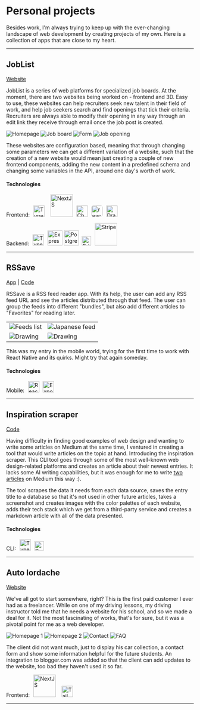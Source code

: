 # Personal projects
Besides work, I'm always trying to keep up with the ever-changing landscape of web development by creating projects of my own. Here is a collection of apps that are close to my heart.

---
## JobList
[Website](http://www.fejoblist.com/)

JobList is a series of web platforms for specialized job boards. At the moment, there are two websites being worked on - frontend and 3D. Easy to use, these websites can help recruiters seek new talent in their field of work, and help job seekers search and find openings that tick their criteria. Recruiters are always able to modify their opening in any way through an edit link they receive through email once the job post is created.

<img src="/assets/images/projects/job-list-1.png" title="Homepage" alt="Homepage" />
<img src="/assets/images/projects/job-list-2.png" title="Job board" alt="Job board" />
<img src="/assets/images/projects/job-list-3.png" title="New job post form" alt="Form" />
<img src="/assets/images/projects/job-list-4.png" title="Job opening" alt="Job opening" />

These websites are configuration based, meaning that through changing some parameters we can get a different variation of a website, such that the creation of a new website would mean just creating a couple of new frontend components, adding the new content in a predefined schema and changing some variables in the API, around one day's worth of work.

#### Technologies
Frontend: [<img src="/assets/images/technologies/ts.svg" title="Typescript" alt="Typescript" width="30" style="display:inline-block; margin-left:6px;margin-right:6px;margin-top:0;margin-bottom:0;" />](https://www.typescriptlang.org/) [<img src="/assets/images/technologies/nextjs.svg" title="NextJS" alt="NextJS" width="60" style="display:inline-block; margin-right:6px;margin-left:6px;margin-top:0;margin-bottom:0;" />](https://nextjs.org/) [<img src="/assets/images/technologies/chakra-ui.svg" title="ChakraUI" alt="ChakraUI" width="30" style="display:inline-block; margin-right:6px;margin-top:0;margin-bottom:0;" />](https://chakra-ui.com/) [<img src="/assets/images/technologies/react-hook-form.jpg" title="react-hook-form" alt="react-hook-form" width="30" style="display:inline-block; margin-right:6px;margin-top:0;margin-bottom:0;border-radius:5px;" />](https://react-hook-form.com/) [<img src="/assets/images/technologies/draftjs.svg" title="DraftJS" alt="DraftJS" width="30" style="display:inline-block; margin-right:6px;margin-top:0;margin-bottom:0;" />](https://draftjs.org/)

Backend: [<img src="/assets/images/technologies/ts.svg" title="Typescript" alt="Typescript" width="30" style="display:inline-block; margin-left:6px;margin-right:6px;margin-top:0;margin-bottom:0;" />](https://www.typescriptlang.org/) [<img src="/assets/images/technologies/expressjs.png" title="ExpressJS" alt="ExpressJS" width="40" style="display:inline-block;margin-top:0;margin-bottom:0;" />](https://expressjs.com/) [<img src="/assets/images/technologies/postgresql.svg" title="PostgreSQL" alt="PostgreSQL" width="40" style="display:inline-block; margin-right:4px;margin-top:0;margin-bottom:0;" />](https://www.postgresql.org/) [<img src="/assets/images/technologies/prisma.svg" title="Prisma" alt="Prisma" width="25" style="display:inline-block; margin-right:6px;margin-top:0;margin-bottom:0;" />](https://www.prisma.io/) [<img src="/assets/images/technologies/stripe.svg" title="Stripe" alt="Stripe" width="60" style="display:inline-block; margin-right:6px;margin-top:0;margin-bottom:0;" />](https://stripe.com/)

---
## RSSave
[App](https://play.google.com/store/apps/details?id=com.eugenvolosciuc.rssave) | [Code](https://github.com/EugenVolosciuc/rssave-mobile)

RSSave is a RSS feed reader app. With its help, the user can add any RSS feed URL and see the articles distributed through that feed. The user can group the feeds into different "bundles", but also add different articles to "Favorites" for reading later.

<table>
	<tr>
		<td class="w-full sm:w-36"><img src="/assets/images/projects/rssave-2.webp" alt="Feeds list"/></td>
		<td class="w-full sm:w-36"><img src="/assets/images/projects/rssave-3.webp" alt="Japanese feed"/></td>
	</tr>
	<tr>
		<td class="w-full sm:w-36"><img src="/assets/images/projects/rssave-1.webp" alt="Drawing"/></td>
		<td class="w-full sm:w-36"><img src="/assets/images/projects/rssave-4.webp" alt="Drawing"/></td>
	</tr>
</table>

This was my entry in the mobile world, trying for the first time to work with React Native and its quirks. Might try that again someday.

#### Technologies
Mobile: [<img src="/assets/images/technologies/react.svg" title="React Native" alt="React Native" width="30" style="display:inline-block; margin-left:6px;margin-top:0;margin-bottom:0;" />](https://reactnative.dev/) [<img src="/assets/images/technologies/expo.svg" title="Expo" alt="Expo" width="30" style="display:inline-block; margin-left:6px;margin-top:0;margin-bottom:0;" />](https://expo.dev/)

---
## Inspiration scraper
[Code](https://github.com/EugenVolosciuc/inspiration-scraper)

Having difficulty in finding good examples of web design and wanting to write some articles on Medium at the same time, I ventured in creating a tool that would write articles on the topic at hand. Introducing the inspiration scraper. This CLI tool goes through some of the most well-known web design-related platforms and creates an article about their newest entries. It lacks some AI writing capabilities, but it was enough for me to write [two](https://bootcamp.uxdesign.cc/web-design-inspiration-for-november-2021-17a2fb90bdac) [articles](https://bootcamp.uxdesign.cc/web-design-inspiration-for-december-2021-6c86bf913044) on Medium this way :).

The tool scrapes the data it needs from each data source, saves the entry title to a database so that it's not used in other future articles, takes a screenshot and creates images with the color palettes of each website, adds their tech stack which we get from a third-party service and creates a markdown article with all of the data presented.

#### Technologies
CLI: [<img src="/assets/images/technologies/ts.svg" title="Typescript" alt="Typescript" width="30" style="display:inline-block; margin-left:6px;margin-right:6px;margin-top:0;margin-bottom:0;" />](https://www.typescriptlang.org/) [<img src="/assets/images/technologies/puppeteer.svg" title="DraftJS" alt="DraftJS" width="25" style="display:inline-block; margin-right:6px;margin-top:0;margin-bottom:0;" />](https://pptr.dev/)

---
## Auto Iordache
[Website](https://autoiordache.ro/)

We've all got to start somewhere, right? This is the first paid customer I ever had as a freelancer. While on one of my driving lessons, my driving instructor told me that he needs a website for his school, and so we made a deal for it. Not the most fascinating of works, that's for sure, but it was a pivotal point for me as a web developer.

<img src="/assets/images/projects/auto-iordache-1.png" title="Homepage 1" alt="Homepage 1" />
<img src="/assets/images/projects/auto-iordache-2.png" title="Homepage 2" alt="Homepage 2" />
<img src="/assets/images/projects/auto-iordache-3.png" title="Contact" alt="Contact" />
<img src="/assets/images/projects/auto-iordache-4.png" title="FAQ" alt="FAQ" />

The client did not want much, just to display his car collection, a contact form and show some information helpful for the future students. An integration to blogger.com was added so that the client can add updates to the website, too bad they haven't used it so far.

Frontend: [<img src="/assets/images/technologies/nextjs.svg" title="NextJS" alt="NextJS" width="60" style="display:inline-block; margin-right:6px;margin-left:6px;margin-top:0;margin-bottom:0;" />](https://nextjs.org/) [<img src="/assets/images/technologies/tailwind-css.svg" title="TailwindCSS" alt="TailwindCSS" width="30" style="display:inline-block; margin-right:6px;margin-left:6px;margin-top:0;margin-bottom:0;" />](https://tailwindcss.com/)

---

